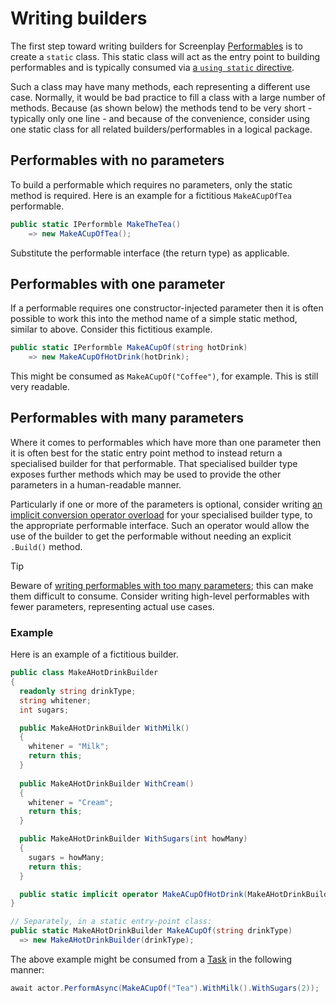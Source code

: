 # Writing builders

The first step toward writing builders for Screenplay [Performables] is to create a `static` class.
This static class will act as the entry point to building performables and is typically consumed via [a `using static` directive].

Such a class may have many methods, each representing a different use case.
Normally, it would be bad practice to fill a class with a large number of methods.
Because (as shown below) the methods tend to be very short - typically only one line - and because of the convenience, consider using one static class for all related builders/performables in a logical package.

[Performables]: ../../glossary/Performable.md
[a `using static` directive]: https://learn.microsoft.com/en-us/dotnet/csharp/language-reference/keywords/using-directive#the-static-modifier

## Performables with no parameters

To build a performable which requires no parameters, only the static method is required.
Here is an example for a fictitious `MakeACupOfTea` performable.

```csharp
public static IPerformble MakeTheTea()
    => new MakeACupOfTea();
```

Substitute the performable interface (the return type) as applicable.

## Performables with one parameter

If a performable requires one constructor-injected parameter then it is often possible to work this into the method name of a simple static method, similar to above. 
Consider this fictitious example. 

```csharp
public static IPerformble MakeACupOf(string hotDrink)
    => new MakeACupOfHotDrink(hotDrink);
```

This might be consumed as `MakeACupOf("Coffee")`, for example.
This is still very readable.

## Performables with many parameters

Where it comes to performables which have more than one parameter then it is often best for the static entry point method to instead return a specialised builder for that performable. 
That specialised builder type exposes further methods which may be used to provide the other parameters in a human-readable manner.

Particularly if one or more of the parameters is optional, consider writing [an implicit conversion operator overload] for your specialised builder type, to the appropriate performable interface.
Such an operator would allow the use of the builder to get the performable without needing an explicit `.Build()` method.

> [!TIP]
> Beware of [writing performables with too many parameters]; this can make them difficult to consume. 
> Consider writing high-level performables with fewer parameters, representing actual use cases.

[an implicit conversion operator overload]: https://learn.microsoft.com/en-us/dotnet/csharp/language-reference/operators/user-defined-conversion-operators
[writing performables with too many parameters]: ../writingPerformables/ParameterizeLowLevelPerformables.md

### Example

Here is an example of a fictitious builder.

```csharp
public class MakeAHotDrinkBuilder
{
  readonly string drinkType;
  string whitener;
  int sugars;

  public MakeAHotDrinkBuilder WithMilk()
  {
    whitener = "Milk";
    return this;
  }
  
  public MakeAHotDrinkBuilder WithCream()
  {
    whitener = "Cream";
    return this;
  }

  public MakeAHotDrinkBuilder WithSugars(int howMany)
  {
    sugars = howMany;
    return this;
  }

  public static implicit operator MakeACupOfHotDrink(MakeAHotDrinkBuilder builder) => new MakeACupOfHotDrink(builder.drinkType, builder.whitener, sugars);
}

// Separately, in a static entry-point class: 
public static MakeAHotDrinkBuilder MakeACupOf(string drinkType)
  => new MakeAHotDrinkBuilder(drinkType);
```

The above example might be consumed from a [Task] in the following manner: 

```csharp
await actor.PerformAsync(MakeACupOf("Tea").WithMilk().WithSugars(2));
```

[Task]: ../../glossary/Task.md